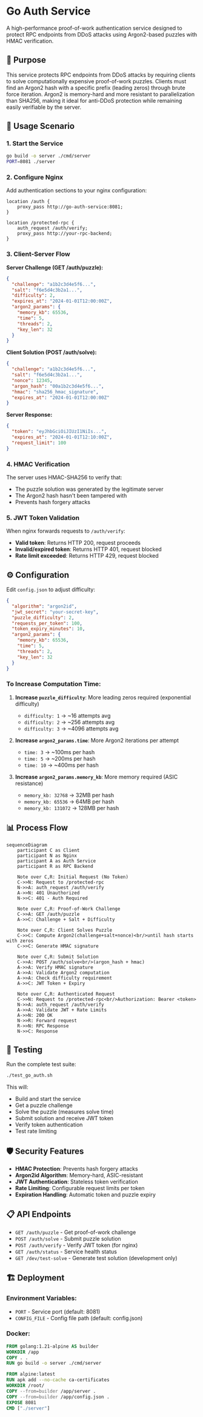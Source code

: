 # Go Auth Service

A high-performance proof-of-work authentication service designed to protect RPC endpoints from DDoS attacks using Argon2-based puzzles with HMAC verification.

## 🎯 **Purpose**

This service protects RPC endpoints from DDoS attacks by requiring clients to solve computationally expensive proof-of-work puzzles. Clients must find an Argon2 hash with a specific prefix (leading zeros) through brute force iteration. Argon2 is memory-hard and more resistant to parallelization than SHA256, making it ideal for anti-DDoS protection while remaining easily verifiable by the server.

## 🚀 **Usage Scenario**

### 1. **Start the Service**
```bash
go build -o server ./cmd/server
PORT=8081 ./server
```

### 2. **Configure Nginx**
Add authentication sections to your nginx configuration:

```nginx
location /auth {
    proxy_pass http://go-auth-service:8081;
}

location /protected-rpc {
    auth_request /auth/verify;
    proxy_pass http://your-rpc-backend;
}
```

### 3. **Client-Server Flow**

**Server Challenge (GET /auth/puzzle):**
```json
{
  "challenge": "a1b2c3d4e5f6...",
  "salt": "f6e5d4c3b2a1...",
  "difficulty": 2,
  "expires_at": "2024-01-01T12:00:00Z",
  "argon2_params": {
    "memory_kb": 65536,
    "time": 5,
    "threads": 2,
    "key_len": 32
  }
}
```

**Client Solution (POST /auth/solve):**
```json
{
  "challenge": "a1b2c3d4e5f6...",
  "salt": "f6e5d4c3b2a1...",
  "nonce": 12345,
  "argon_hash": "00a1b2c3d4e5f6...",
  "hmac": "sha256_hmac_signature",
  "expires_at": "2024-01-01T12:00:00Z"
}
```

**Server Response:**
```json
{
  "token": "eyJhbGciOiJIUzI1NiIs...",
  "expires_at": "2024-01-01T12:10:00Z",
  "request_limit": 100
}
```

### 4. **HMAC Verification**

The server uses HMAC-SHA256 to verify that:
- The puzzle solution was generated by the legitimate server
- The Argon2 hash hasn't been tampered with
- Prevents hash forgery attacks

### 5. **JWT Token Validation**

When nginx forwards requests to `/auth/verify`:
- **Valid token**: Returns HTTP 200, request proceeds
- **Invalid/expired token**: Returns HTTP 401, request blocked
- **Rate limit exceeded**: Returns HTTP 429, request blocked

## ⚙️ **Configuration**

Edit `config.json` to adjust difficulty:

```json
{
  "algorithm": "argon2id",
  "jwt_secret": "your-secret-key",
  "puzzle_difficulty": 2,
  "requests_per_token": 100,
  "token_expiry_minutes": 10,
  "argon2_params": {
    "memory_kb": 65536,
    "time": 5,
    "threads": 2,
    "key_len": 32
  }
}
```

### **To Increase Computation Time:**

1. **Increase `puzzle_difficulty`**: More leading zeros required (exponential difficulty)
   - `difficulty: 1` → ~16 attempts avg
   - `difficulty: 2` → ~256 attempts avg  
   - `difficulty: 3` → ~4096 attempts avg

2. **Increase `argon2_params.time`**: More Argon2 iterations per attempt
   - `time: 3` → ~100ms per hash
   - `time: 5` → ~200ms per hash
   - `time: 10` → ~400ms per hash

3. **Increase `argon2_params.memory_kb`**: More memory required (ASIC resistance)
   - `memory_kb: 32768` → 32MB per hash
   - `memory_kb: 65536` → 64MB per hash
   - `memory_kb: 131072` → 128MB per hash

## 📊 **Process Flow**

```mermaid
sequenceDiagram
    participant C as Client
    participant N as Nginx
    participant A as Auth Service
    participant R as RPC Backend

    Note over C,R: Initial Request (No Token)
    C->>N: Request to /protected-rpc
    N->>A: auth_request /auth/verify
    A->>N: 401 Unauthorized
    N->>C: 401 - Auth Required

    Note over C,R: Proof-of-Work Challenge
    C->>A: GET /auth/puzzle
    A->>C: Challenge + Salt + Difficulty

    Note over C,R: Client Solves Puzzle
    C->>C: Compute Argon2(challenge+salt+nonce)<br/>until hash starts with zeros
    C->>C: Generate HMAC signature

    Note over C,R: Submit Solution
    C->>A: POST /auth/solve<br/>(argon_hash + hmac)
    A->>A: Verify HMAC signature
    A->>A: Validate Argon2 computation
    A->>A: Check difficulty requirement
    A->>C: JWT Token + Expiry

    Note over C,R: Authenticated Request
    C->>N: Request to /protected-rpc<br/>Authorization: Bearer <token>
    N->>A: auth_request /auth/verify
    A->>A: Validate JWT + Rate Limits
    A->>N: 200 OK
    N->>R: Forward request
    R->>N: RPC Response
    N->>C: Response
```

## 🧪 **Testing**

Run the complete test suite:

```bash
./test_go_auth.sh
```

This will:
- Build and start the service
- Get a puzzle challenge
- Solve the puzzle (measures solve time)
- Submit solution and receive JWT token
- Verify token authentication
- Test rate limiting

## 🛡️ **Security Features**

- **HMAC Protection**: Prevents hash forgery attacks
- **Argon2id Algorithm**: Memory-hard, ASIC-resistant
- **JWT Authentication**: Stateless token verification
- **Rate Limiting**: Configurable request limits per token
- **Expiration Handling**: Automatic token and puzzle expiry

## 📋 **API Endpoints**

- `GET /auth/puzzle` - Get proof-of-work challenge
- `POST /auth/solve` - Submit puzzle solution
- `POST /auth/verify` - Verify JWT token (for nginx)
- `GET /auth/status` - Service health status
- `GET /dev/test-solve` - Generate test solution (development only)

## 🏗️ **Deployment**

### Environment Variables:
- `PORT` - Service port (default: 8081)
- `CONFIG_FILE` - Config file path (default: config.json)

### Docker:
```dockerfile
FROM golang:1.21-alpine AS builder
WORKDIR /app
COPY . .
RUN go build -o server ./cmd/server

FROM alpine:latest
RUN apk add --no-cache ca-certificates
WORKDIR /root/
COPY --from=builder /app/server .
COPY --from=builder /app/config.json .
EXPOSE 8081
CMD ["./server"]
``` 